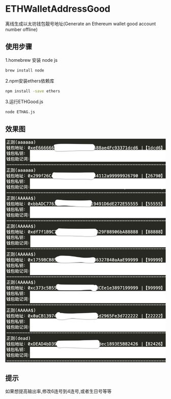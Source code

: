 # ETHWalletAddressGood
离线生成以太坊钱包靓号地址(Generate an Ethereum wallet good account number offline)

## 使用步骤
1.homebrew 安装 node js

```bash
brew install node
```
2.npm安装ethers依赖库

```bash
npm install -save ethers
```
3.运行ETHGood.js

```bash
node ETHAG.js
```

## 效果图

![](example.png)

## 提示
如果想提高输出率,修改6连号到4连号,或者生日号等等